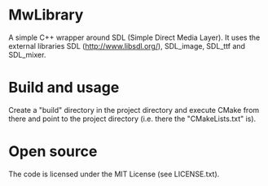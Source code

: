 MwLibrary
======
A simple C++ wrapper around SDL (Simple Direct Media Layer). It 
uses the external libraries SDL (http://www.libsdl.org/), SDL_image, 
SDL_ttf and SDL_mixer.

Build and usage
======
Create a "build" directory in the project directory and execute CMake from 
there and point to the project directory (i.e. there the "CMakeLists.txt" is).

Open source
======
The code is licensed under the MIT License (see LICENSE.txt).
